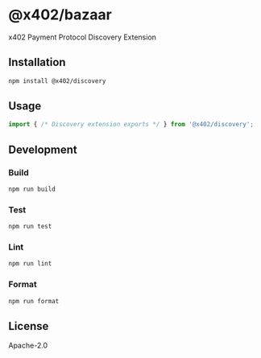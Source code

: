 # @x402/bazaar

x402 Payment Protocol Discovery Extension

## Installation

```bash
npm install @x402/discovery
```

## Usage

```typescript
import { /* Discovery extension exports */ } from '@x402/discovery';
```

## Development

### Build

```bash
npm run build
```

### Test

```bash
npm run test
```

### Lint

```bash
npm run lint
```

### Format

```bash
npm run format
```

## License

Apache-2.0
